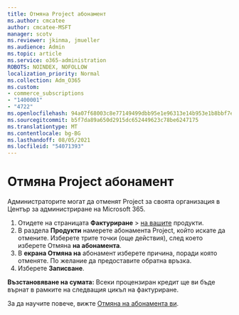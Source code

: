 ```yaml
---
title: Отмяна Project абонамент
ms.author: cmcatee
author: cmcatee-MSFT
manager: scotv
ms.reviewer: jkinma, jmueller
ms.audience: Admin
ms.topic: article
ms.service: o365-administration
ROBOTS: NOINDEX, NOFOLLOW
localization_priority: Normal
ms.collection: Adm_O365
ms.custom:
- commerce_subscriptions
- "1400001"
- "4722"
ms.openlocfilehash: 94a07f68003c8e77149499dbb95e1e96313e14b953e1b8bbf7e0efed24ea145d
ms.sourcegitcommit: b5f7da89a650d2915dc652449623c78be6247175
ms.translationtype: MT
ms.contentlocale: bg-BG
ms.lasthandoff: 08/05/2021
ms.locfileid: "54071393"
---
```

# <a name="cancel-project-subscription"></a>Отмяна Project абонамент

Администраторите могат да отменят Project за своята организация в Център за администриране на Microsoft 365.

1. Отидете на страницата **Фактуриране** \> [на вашите](https://go.microsoft.com/fwlink/p/?linkid=842054) продукти.
2. В раздела **Продукти** намерете абонамента Project, който искате да отмените. Изберете трите точки (още действия), след което изберете Отмяна **на абонамента**.
3. В **екрана Отмяна на** абонамент изберете причина, поради която отменяте. По желание да предоставите обратна връзка.
4. Изберете **Записване**.

**Възстановяване на сумата:** Всеки процензиран кредит ще ви бъде върнат в рамките на следващия цикъл на фактуриране.

За да научите повече, вижте [Отмяна на абонамента ви](/microsoft-365/commerce/subscriptions/cancel-your-subscription).